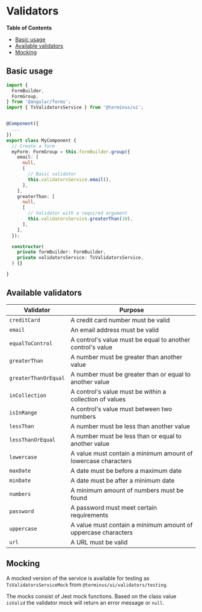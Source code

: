 <h1>Validators</h1>


<!-- START doctoc generated TOC please keep comment here to allow auto update -->
<!-- DON'T EDIT THIS SECTION, INSTEAD RE-RUN doctoc TO UPDATE -->
**Table of Contents**

- [Basic usage](#basic-usage)
- [Available validators](#available-validators)
- [Mocking](#mocking)

<!-- END doctoc generated TOC please keep comment here to allow auto update -->



## Basic usage

```typescript
import {
  FormBuilder,
  FormGroup,
} from '@angular/forms';
import { TsValidatorsService } from '@terminus/ui';


@Component({
  ...
})
export class MyComponent {
  // Create a form
  myForm: FormGroup = this.formBuilder.group({
    email: [
      null,
      [
        // Basic validator
        this.validatorsService.email(),
      ],
    ],
    greaterThan: [
      null,
      [
        // Validator with a required argument
        this.validatorsService.greaterThan(10),
      ],
    ],
  });

  constructor(
    private formBuilder: FormBuilder,
    private validatorsService: TsValidatorsService,
  ) {}

}
```


## Available validators

| Validator            | Purpose                                                       |
|----------------------|---------------------------------------------------------------|
| `creditCard`         | A credit card number must be valid                            |
| `email`              | An email address must be valid                                |
| `equalToControl`     | A control's value must be equal to another control's value    |
| `greaterThan`        | A number must be greater than another value                   |
| `greaterThanOrEqual` | A number must be greater than or equal to another value       |
| `inCollection`       | A control's value must be within a collection of values       |
| `isInRange`          | A control's value must between two numbers                    |
| `lessThan`           | A number must be less than another value                      |
| `lessThanOrEqual`    | A number must be less than or equal to another value          |
| `lowercase`          | A value must contain a minimum amount of lowercase characters |
| `maxDate`            | A date must be before a maximum date                          |
| `minDate`            | A date must be after a minimum date                           |
| `numbers`            | A minimum amount of numbers must be found                     |
| `password`           | A password must meet certain requirements                     |
| `uppercase`          | A value must contain a minimum amount of uppercase characters |
| `url`                | A URL must be valid                                           |


## Mocking

A mocked version of the service is available for testing as `TsValidatorsServiceMock` from `@terminus/ui/validators/testing`.

The mocks consist of Jest mock functions. Based on the class value `isValid` the validator mock will
return an error message or `null`.
